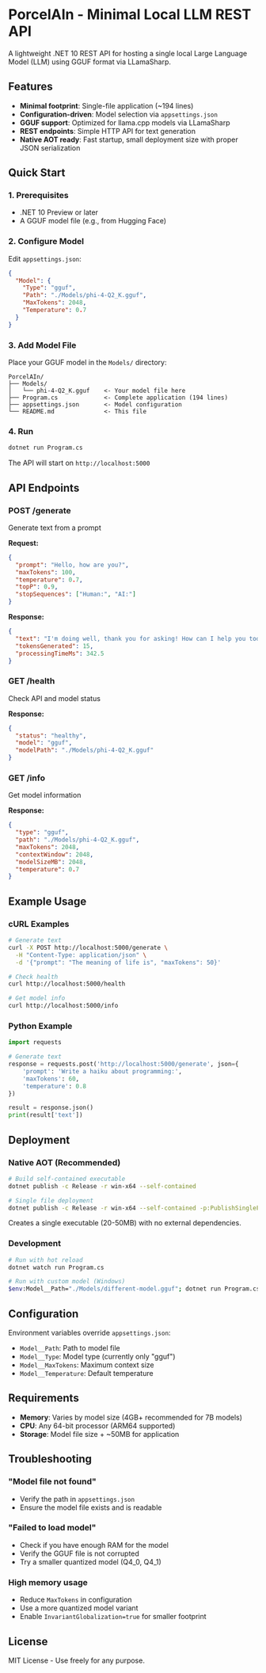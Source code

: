 # PorcelAIn - Minimal Local LLM REST API

A lightweight .NET 10 REST API for hosting a single local Large Language Model (LLM) using GGUF format via LLamaSharp.

## Features

- **Minimal footprint**: Single-file application (~194 lines)
- **Configuration-driven**: Model selection via `appsettings.json`
- **GGUF support**: Optimized for llama.cpp models via LLamaSharp
- **REST endpoints**: Simple HTTP API for text generation 
- **Native AOT ready**: Fast startup, small deployment size with proper JSON serialization

## Quick Start

### 1. Prerequisites

- .NET 10 Preview or later
- A GGUF model file (e.g., from Hugging Face)

### 2. Configure Model

Edit `appsettings.json`:

```json
{
  "Model": {
    "Type": "gguf",
    "Path": "./Models/phi-4-Q2_K.gguf", 
    "MaxTokens": 2048,
    "Temperature": 0.7
  }
}
```

### 3. Add Model File

Place your GGUF model in the `Models/` directory:

```
PorcelAIn/
├── Models/
│   └── phi-4-Q2_K.gguf    <- Your model file here
├── Program.cs             <- Complete application (194 lines)
├── appsettings.json       <- Model configuration
└── README.md              <- This file
```

### 4. Run

```bash
dotnet run Program.cs
```

The API will start on `http://localhost:5000`

## API Endpoints

### POST /generate
Generate text from a prompt

**Request:**
```json
{
  "prompt": "Hello, how are you?",
  "maxTokens": 100,
  "temperature": 0.7,
  "topP": 0.9,
  "stopSequences": ["Human:", "AI:"]
}
```

**Response:**
```json
{
  "text": "I'm doing well, thank you for asking! How can I help you today?",
  "tokensGenerated": 15,
  "processingTimeMs": 342.5
}
```

### GET /health
Check API and model status

**Response:**
```json
{
  "status": "healthy",
  "model": "gguf", 
  "modelPath": "./Models/phi-4-Q2_K.gguf"
}
```

### GET /info  
Get model information

**Response:**
```json
{
  "type": "gguf",
  "path": "./Models/phi-4-Q2_K.gguf",
  "maxTokens": 2048,
  "contextWindow": 2048,
  "modelSizeMB": 2048,
  "temperature": 0.7
}
```

## Example Usage

### cURL Examples

```bash
# Generate text
curl -X POST http://localhost:5000/generate \
  -H "Content-Type: application/json" \
  -d '{"prompt": "The meaning of life is", "maxTokens": 50}'

# Check health
curl http://localhost:5000/health

# Get model info  
curl http://localhost:5000/info
```

### Python Example

```python
import requests

# Generate text
response = requests.post('http://localhost:5000/generate', json={
    'prompt': 'Write a haiku about programming:',
    'maxTokens': 60,
    'temperature': 0.8
})

result = response.json()
print(result['text'])
```

## Deployment

### Native AOT (Recommended)

```bash
# Build self-contained executable
dotnet publish -c Release -r win-x64 --self-contained

# Single file deployment  
dotnet publish -c Release -r win-x64 --self-contained -p:PublishSingleFile=true
```

Creates a single executable (20-50MB) with no external dependencies.

### Development

```bash
# Run with hot reload
dotnet watch run Program.cs

# Run with custom model (Windows)
$env:Model__Path="./Models/different-model.gguf"; dotnet run Program.cs
```

## Configuration

Environment variables override `appsettings.json`:

- `Model__Path`: Path to model file
- `Model__Type`: Model type (currently only "gguf")  
- `Model__MaxTokens`: Maximum context size
- `Model__Temperature`: Default temperature

## Requirements

- **Memory**: Varies by model size (4GB+ recommended for 7B models)
- **CPU**: Any 64-bit processor (ARM64 supported)
- **Storage**: Model file size + ~50MB for application

## Troubleshooting

### "Model file not found"
- Verify the path in `appsettings.json` 
- Ensure the model file exists and is readable

### "Failed to load model"
- Check if you have enough RAM for the model
- Verify the GGUF file is not corrupted
- Try a smaller quantized model (Q4_0, Q4_1)

### High memory usage
- Reduce `MaxTokens` in configuration
- Use a more quantized model variant
- Enable `InvariantGlobalization=true` for smaller footprint

## License

MIT License - Use freely for any purpose.